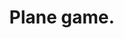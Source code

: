 ---
publishDate: 2024-02-02T00:00:00Z
title: Plane game.
description: 3d game using react three fiber.
poster: asd
tags:
  - React
  - Vite
  - Web
  - Game
  - 3d
---